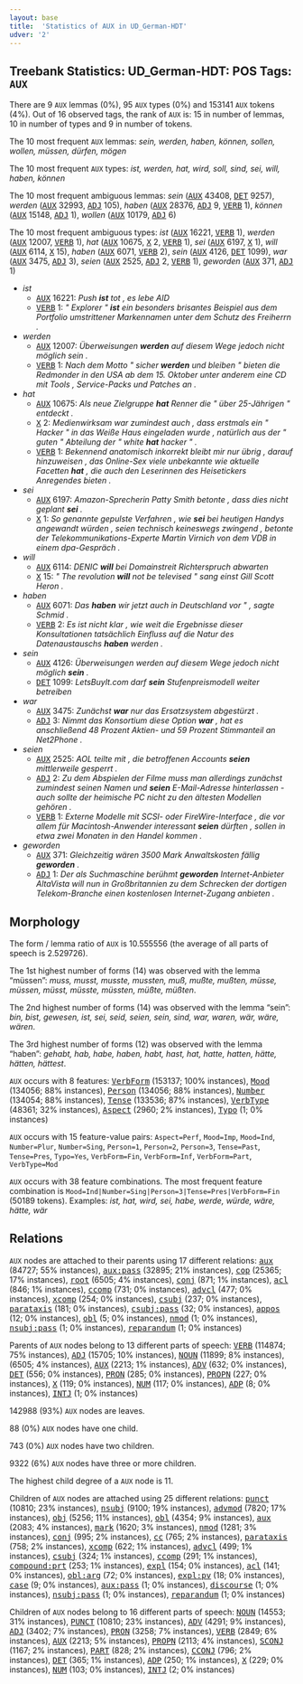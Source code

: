```yaml
---
layout: base
title:  'Statistics of AUX in UD_German-HDT'
udver: '2'
---
```


## Treebank Statistics: UD_German-HDT: POS Tags: `AUX`

There are 9 `AUX` lemmas (0%), 95 `AUX` types (0%) and 153141 `AUX` tokens (4%).
Out of 16 observed tags, the rank of `AUX` is: 15 in number of lemmas, 10 in number of types and 9 in number of tokens.

The 10 most frequent `AUX` lemmas: <em>sein, werden, haben, können, sollen, wollen, müssen, dürfen, mögen</em>

The 10 most frequent `AUX` types:  <em>ist, werden, hat, wird, soll, sind, sei, will, haben, können</em>

The 10 most frequent ambiguous lemmas: <em>sein</em> (<tt><a href="de_hdt-pos-AUX.html">AUX</a></tt> 43408, <tt><a href="de_hdt-pos-DET.html">DET</a></tt> 9257), <em>werden</em> (<tt><a href="de_hdt-pos-AUX.html">AUX</a></tt> 32993, <tt><a href="de_hdt-pos-ADJ.html">ADJ</a></tt> 105), <em>haben</em> (<tt><a href="de_hdt-pos-AUX.html">AUX</a></tt> 28376, <tt><a href="de_hdt-pos-ADJ.html">ADJ</a></tt> 9, <tt><a href="de_hdt-pos-VERB.html">VERB</a></tt> 1), <em>können</em> (<tt><a href="de_hdt-pos-AUX.html">AUX</a></tt> 15148, <tt><a href="de_hdt-pos-ADJ.html">ADJ</a></tt> 1), <em>wollen</em> (<tt><a href="de_hdt-pos-AUX.html">AUX</a></tt> 10179, <tt><a href="de_hdt-pos-ADJ.html">ADJ</a></tt> 6)

The 10 most frequent ambiguous types:  <em>ist</em> (<tt><a href="de_hdt-pos-AUX.html">AUX</a></tt> 16221, <tt><a href="de_hdt-pos-VERB.html">VERB</a></tt> 1), <em>werden</em> (<tt><a href="de_hdt-pos-AUX.html">AUX</a></tt> 12007, <tt><a href="de_hdt-pos-VERB.html">VERB</a></tt> 1), <em>hat</em> (<tt><a href="de_hdt-pos-AUX.html">AUX</a></tt> 10675, <tt><a href="de_hdt-pos-X.html">X</a></tt> 2, <tt><a href="de_hdt-pos-VERB.html">VERB</a></tt> 1), <em>sei</em> (<tt><a href="de_hdt-pos-AUX.html">AUX</a></tt> 6197, <tt><a href="de_hdt-pos-X.html">X</a></tt> 1), <em>will</em> (<tt><a href="de_hdt-pos-AUX.html">AUX</a></tt> 6114, <tt><a href="de_hdt-pos-X.html">X</a></tt> 15), <em>haben</em> (<tt><a href="de_hdt-pos-AUX.html">AUX</a></tt> 6071, <tt><a href="de_hdt-pos-VERB.html">VERB</a></tt> 2), <em>sein</em> (<tt><a href="de_hdt-pos-AUX.html">AUX</a></tt> 4126, <tt><a href="de_hdt-pos-DET.html">DET</a></tt> 1099), <em>war</em> (<tt><a href="de_hdt-pos-AUX.html">AUX</a></tt> 3475, <tt><a href="de_hdt-pos-ADJ.html">ADJ</a></tt> 3), <em>seien</em> (<tt><a href="de_hdt-pos-AUX.html">AUX</a></tt> 2525, <tt><a href="de_hdt-pos-ADJ.html">ADJ</a></tt> 2, <tt><a href="de_hdt-pos-VERB.html">VERB</a></tt> 1), <em>geworden</em> (<tt><a href="de_hdt-pos-AUX.html">AUX</a></tt> 371, <tt><a href="de_hdt-pos-ADJ.html">ADJ</a></tt> 1)


* <em>ist</em>
  * <tt><a href="de_hdt-pos-AUX.html">AUX</a></tt> 16221: <em>Push <b>ist</b> tot , es lebe AID</em>
  * <tt><a href="de_hdt-pos-VERB.html">VERB</a></tt> 1: <em>" Explorer " <b>ist</b> ein besonders brisantes Beispiel aus dem Portfolio umstrittener Markennamen unter dem Schutz des Freiherrn .</em>
* <em>werden</em>
  * <tt><a href="de_hdt-pos-AUX.html">AUX</a></tt> 12007: <em>Überweisungen <b>werden</b> auf diesem Wege jedoch nicht möglich sein .</em>
  * <tt><a href="de_hdt-pos-VERB.html">VERB</a></tt> 1: <em>Nach dem Motto " sicher <b>werden</b> und bleiben " bieten die Redmonder in den USA ab dem 15. Oktober unter anderem eine CD mit Tools , Service-Packs und Patches an .</em>
* <em>hat</em>
  * <tt><a href="de_hdt-pos-AUX.html">AUX</a></tt> 10675: <em>Als neue Zielgruppe <b>hat</b> Renner die " über 25-Jährigen " entdeckt .</em>
  * <tt><a href="de_hdt-pos-X.html">X</a></tt> 2: <em>Medienwirksam war zumindest auch , dass erstmals ein " Hacker " in das Weiße Haus eingeladen wurde , natürlich aus der " guten " Abteilung der " white <b>hat</b> hacker " .</em>
  * <tt><a href="de_hdt-pos-VERB.html">VERB</a></tt> 1: <em>Bekennend anatomisch inkorrekt bleibt mir nur übrig , darauf hinzuweisen , das Online-Sex viele unbekannte wie aktuelle Facetten <b>hat</b> , die auch den Leserinnen des Heisetickers Anregendes bieten .</em>
* <em>sei</em>
  * <tt><a href="de_hdt-pos-AUX.html">AUX</a></tt> 6197: <em>Amazon-Sprecherin Patty Smith betonte , dass dies nicht geplant <b>sei</b> .</em>
  * <tt><a href="de_hdt-pos-X.html">X</a></tt> 1: <em>So genannte gepulste Verfahren , wie <b>sei</b> bei heutigen Handys angewandt würden , seien technisch keineswegs zwingend , betonte der Telekommunikations-Experte Martin Virnich von dem VDB in einem dpa-Gespräch .</em>
* <em>will</em>
  * <tt><a href="de_hdt-pos-AUX.html">AUX</a></tt> 6114: <em>DENIC <b>will</b> bei Domainstreit Richterspruch abwarten</em>
  * <tt><a href="de_hdt-pos-X.html">X</a></tt> 15: <em>" The revolution <b>will</b> not be televised " sang einst Gill Scott Heron .</em>
* <em>haben</em>
  * <tt><a href="de_hdt-pos-AUX.html">AUX</a></tt> 6071: <em>Das <b>haben</b> wir jetzt auch in Deutschland vor " , sagte Schmid .</em>
  * <tt><a href="de_hdt-pos-VERB.html">VERB</a></tt> 2: <em>Es ist nicht klar , wie weit die Ergebnisse dieser Konsultationen tatsächlich Einfluss auf die Natur des Datenaustauschs <b>haben</b> werden .</em>
* <em>sein</em>
  * <tt><a href="de_hdt-pos-AUX.html">AUX</a></tt> 4126: <em>Überweisungen werden auf diesem Wege jedoch nicht möglich <b>sein</b> .</em>
  * <tt><a href="de_hdt-pos-DET.html">DET</a></tt> 1099: <em>LetsBuyIt.com darf <b>sein</b> Stufenpreismodell weiter betreiben</em>
* <em>war</em>
  * <tt><a href="de_hdt-pos-AUX.html">AUX</a></tt> 3475: <em>Zunächst <b>war</b> nur das Ersatzsystem abgestürzt .</em>
  * <tt><a href="de_hdt-pos-ADJ.html">ADJ</a></tt> 3: <em>Nimmt das Konsortium diese Option <b>war</b> , hat es anschließend 48 Prozent Aktien- und 59 Prozent Stimmanteil an Net2Phone .</em>
* <em>seien</em>
  * <tt><a href="de_hdt-pos-AUX.html">AUX</a></tt> 2525: <em>AOL teilte mit , die betroffenen Accounts <b>seien</b> mittlerweile gesperrt .</em>
  * <tt><a href="de_hdt-pos-ADJ.html">ADJ</a></tt> 2: <em>Zu dem Abspielen der Filme muss man allerdings zunächst zumindest seinen Namen und <b>seien</b> E-Mail-Adresse hinterlassen - auch sollte der heimische PC nicht zu den ältesten Modellen gehören .</em>
  * <tt><a href="de_hdt-pos-VERB.html">VERB</a></tt> 1: <em>Externe Modelle mit SCSI- oder FireWire-Interface , die vor allem für Macintosh-Anwender interessant <b>seien</b> dürften , sollen in etwa zwei Monaten in den Handel kommen .</em>
* <em>geworden</em>
  * <tt><a href="de_hdt-pos-AUX.html">AUX</a></tt> 371: <em>Gleichzeitig wären 3500 Mark Anwaltskosten fällig <b>geworden</b> .</em>
  * <tt><a href="de_hdt-pos-ADJ.html">ADJ</a></tt> 1: <em>Der als Suchmaschine berühmt <b>geworden</b> Internet-Anbieter AltaVista will nun in Großbritannien zu dem Schrecken der dortigen Telekom-Branche einen kostenlosen Internet-Zugang anbieten .</em>

## Morphology

The form / lemma ratio of `AUX` is 10.555556 (the average of all parts of speech is 2.529726).

The 1st highest number of forms (14) was observed with the lemma “müssen”: <em>muss, musst, musste, mussten, muß, mußte, mußten, müsse, müssen, müsst, müsste, müssten, müßte, müßten</em>.

The 2nd highest number of forms (14) was observed with the lemma “sein”: <em>bin, bist, gewesen, ist, sei, seid, seien, sein, sind, war, waren, wär, wäre, wären</em>.

The 3rd highest number of forms (12) was observed with the lemma “haben”: <em>gehabt, hab, habe, haben, habt, hast, hat, hatte, hatten, hätte, hätten, hättest</em>.

`AUX` occurs with 8 features: <tt><a href="de_hdt-feat-VerbForm.html">VerbForm</a></tt> (153137; 100% instances), <tt><a href="de_hdt-feat-Mood.html">Mood</a></tt> (134056; 88% instances), <tt><a href="de_hdt-feat-Person.html">Person</a></tt> (134056; 88% instances), <tt><a href="de_hdt-feat-Number.html">Number</a></tt> (134054; 88% instances), <tt><a href="de_hdt-feat-Tense.html">Tense</a></tt> (133536; 87% instances), <tt><a href="de_hdt-feat-VerbType.html">VerbType</a></tt> (48361; 32% instances), <tt><a href="de_hdt-feat-Aspect.html">Aspect</a></tt> (2960; 2% instances), <tt><a href="de_hdt-feat-Typo.html">Typo</a></tt> (1; 0% instances)

`AUX` occurs with 15 feature-value pairs: `Aspect=Perf`, `Mood=Imp`, `Mood=Ind`, `Number=Plur`, `Number=Sing`, `Person=1`, `Person=2`, `Person=3`, `Tense=Past`, `Tense=Pres`, `Typo=Yes`, `VerbForm=Fin`, `VerbForm=Inf`, `VerbForm=Part`, `VerbType=Mod`

`AUX` occurs with 38 feature combinations.
The most frequent feature combination is `Mood=Ind|Number=Sing|Person=3|Tense=Pres|VerbForm=Fin` (50189 tokens).
Examples: <em>ist, hat, wird, sei, habe, werde, würde, wäre, hätte, wär</em>


## Relations

`AUX` nodes are attached to their parents using 17 different relations: <tt><a href="de_hdt-dep-aux.html">aux</a></tt> (84727; 55% instances), <tt><a href="de_hdt-dep-aux-pass.html">aux:pass</a></tt> (32895; 21% instances), <tt><a href="de_hdt-dep-cop.html">cop</a></tt> (25365; 17% instances), <tt><a href="de_hdt-dep-root.html">root</a></tt> (6505; 4% instances), <tt><a href="de_hdt-dep-conj.html">conj</a></tt> (871; 1% instances), <tt><a href="de_hdt-dep-acl.html">acl</a></tt> (846; 1% instances), <tt><a href="de_hdt-dep-ccomp.html">ccomp</a></tt> (731; 0% instances), <tt><a href="de_hdt-dep-advcl.html">advcl</a></tt> (477; 0% instances), <tt><a href="de_hdt-dep-xcomp.html">xcomp</a></tt> (254; 0% instances), <tt><a href="de_hdt-dep-csubj.html">csubj</a></tt> (237; 0% instances), <tt><a href="de_hdt-dep-parataxis.html">parataxis</a></tt> (181; 0% instances), <tt><a href="de_hdt-dep-csubj-pass.html">csubj:pass</a></tt> (32; 0% instances), <tt><a href="de_hdt-dep-appos.html">appos</a></tt> (12; 0% instances), <tt><a href="de_hdt-dep-obl.html">obl</a></tt> (5; 0% instances), <tt><a href="de_hdt-dep-nmod.html">nmod</a></tt> (1; 0% instances), <tt><a href="de_hdt-dep-nsubj-pass.html">nsubj:pass</a></tt> (1; 0% instances), <tt><a href="de_hdt-dep-reparandum.html">reparandum</a></tt> (1; 0% instances)

Parents of `AUX` nodes belong to 13 different parts of speech: <tt><a href="de_hdt-pos-VERB.html">VERB</a></tt> (114874; 75% instances), <tt><a href="de_hdt-pos-ADJ.html">ADJ</a></tt> (15705; 10% instances), <tt><a href="de_hdt-pos-NOUN.html">NOUN</a></tt> (11899; 8% instances),  (6505; 4% instances), <tt><a href="de_hdt-pos-AUX.html">AUX</a></tt> (2213; 1% instances), <tt><a href="de_hdt-pos-ADV.html">ADV</a></tt> (632; 0% instances), <tt><a href="de_hdt-pos-DET.html">DET</a></tt> (556; 0% instances), <tt><a href="de_hdt-pos-PRON.html">PRON</a></tt> (285; 0% instances), <tt><a href="de_hdt-pos-PROPN.html">PROPN</a></tt> (227; 0% instances), <tt><a href="de_hdt-pos-X.html">X</a></tt> (119; 0% instances), <tt><a href="de_hdt-pos-NUM.html">NUM</a></tt> (117; 0% instances), <tt><a href="de_hdt-pos-ADP.html">ADP</a></tt> (8; 0% instances), <tt><a href="de_hdt-pos-INTJ.html">INTJ</a></tt> (1; 0% instances)

142988 (93%) `AUX` nodes are leaves.

88 (0%) `AUX` nodes have one child.

743 (0%) `AUX` nodes have two children.

9322 (6%) `AUX` nodes have three or more children.

The highest child degree of a `AUX` node is 11.

Children of `AUX` nodes are attached using 25 different relations: <tt><a href="de_hdt-dep-punct.html">punct</a></tt> (10810; 23% instances), <tt><a href="de_hdt-dep-nsubj.html">nsubj</a></tt> (9100; 19% instances), <tt><a href="de_hdt-dep-advmod.html">advmod</a></tt> (7820; 17% instances), <tt><a href="de_hdt-dep-obj.html">obj</a></tt> (5256; 11% instances), <tt><a href="de_hdt-dep-obl.html">obl</a></tt> (4354; 9% instances), <tt><a href="de_hdt-dep-aux.html">aux</a></tt> (2083; 4% instances), <tt><a href="de_hdt-dep-mark.html">mark</a></tt> (1620; 3% instances), <tt><a href="de_hdt-dep-nmod.html">nmod</a></tt> (1281; 3% instances), <tt><a href="de_hdt-dep-conj.html">conj</a></tt> (995; 2% instances), <tt><a href="de_hdt-dep-cc.html">cc</a></tt> (765; 2% instances), <tt><a href="de_hdt-dep-parataxis.html">parataxis</a></tt> (758; 2% instances), <tt><a href="de_hdt-dep-xcomp.html">xcomp</a></tt> (622; 1% instances), <tt><a href="de_hdt-dep-advcl.html">advcl</a></tt> (499; 1% instances), <tt><a href="de_hdt-dep-csubj.html">csubj</a></tt> (324; 1% instances), <tt><a href="de_hdt-dep-ccomp.html">ccomp</a></tt> (291; 1% instances), <tt><a href="de_hdt-dep-compound-prt.html">compound:prt</a></tt> (253; 1% instances), <tt><a href="de_hdt-dep-expl.html">expl</a></tt> (154; 0% instances), <tt><a href="de_hdt-dep-acl.html">acl</a></tt> (141; 0% instances), <tt><a href="de_hdt-dep-obl-arg.html">obl:arg</a></tt> (72; 0% instances), <tt><a href="de_hdt-dep-expl-pv.html">expl:pv</a></tt> (18; 0% instances), <tt><a href="de_hdt-dep-case.html">case</a></tt> (9; 0% instances), <tt><a href="de_hdt-dep-aux-pass.html">aux:pass</a></tt> (1; 0% instances), <tt><a href="de_hdt-dep-discourse.html">discourse</a></tt> (1; 0% instances), <tt><a href="de_hdt-dep-nsubj-pass.html">nsubj:pass</a></tt> (1; 0% instances), <tt><a href="de_hdt-dep-reparandum.html">reparandum</a></tt> (1; 0% instances)

Children of `AUX` nodes belong to 16 different parts of speech: <tt><a href="de_hdt-pos-NOUN.html">NOUN</a></tt> (14553; 31% instances), <tt><a href="de_hdt-pos-PUNCT.html">PUNCT</a></tt> (10810; 23% instances), <tt><a href="de_hdt-pos-ADV.html">ADV</a></tt> (4291; 9% instances), <tt><a href="de_hdt-pos-ADJ.html">ADJ</a></tt> (3402; 7% instances), <tt><a href="de_hdt-pos-PRON.html">PRON</a></tt> (3258; 7% instances), <tt><a href="de_hdt-pos-VERB.html">VERB</a></tt> (2849; 6% instances), <tt><a href="de_hdt-pos-AUX.html">AUX</a></tt> (2213; 5% instances), <tt><a href="de_hdt-pos-PROPN.html">PROPN</a></tt> (2113; 4% instances), <tt><a href="de_hdt-pos-SCONJ.html">SCONJ</a></tt> (1167; 2% instances), <tt><a href="de_hdt-pos-PART.html">PART</a></tt> (828; 2% instances), <tt><a href="de_hdt-pos-CCONJ.html">CCONJ</a></tt> (796; 2% instances), <tt><a href="de_hdt-pos-DET.html">DET</a></tt> (365; 1% instances), <tt><a href="de_hdt-pos-ADP.html">ADP</a></tt> (250; 1% instances), <tt><a href="de_hdt-pos-X.html">X</a></tt> (229; 0% instances), <tt><a href="de_hdt-pos-NUM.html">NUM</a></tt> (103; 0% instances), <tt><a href="de_hdt-pos-INTJ.html">INTJ</a></tt> (2; 0% instances)

